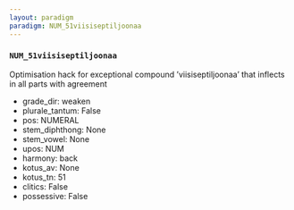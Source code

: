 ```yaml
---
layout: paradigm
paradigm: NUM_51viisiseptiljoonaa
---
```

### ` NUM_51viisiseptiljoonaa `

Optimisation hack for exceptional compound ’viisiseptiljoonaa’ that inflects in all parts with agreement
* grade_dir: weaken
* plurale_tantum: False
* pos: NUMERAL
* stem_diphthong: None
* stem_vowel: None
* upos: NUM
* harmony: back
* kotus_av: None
* kotus_tn: 51
* clitics: False
* possessive: False
